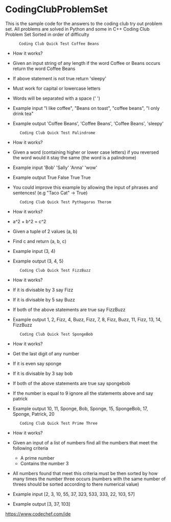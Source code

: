 # CodingClubProblemSet
This is the sample code for the answers to the coding club try out problem set. All problems are solved in Python and some in C++
Coding Club Problem Set
Sorted in order of difficulty


          Coding Club Quick Test Coffee Beans

 - How it works?
 
 - Given an input string of any length if the word Coffee or Beans occurs return the word Coffee Beans
 - If above statement is not true return 'sleepy'
 - Must work for capital or lowercase letters
 - Words will be separated with a space (' ')
 
 - Example input "I like coffee", "Beans on toast", "coffee beans", "I only drink tea"
 - Example output 'Coffee Beans', 'Coffee Beans', 'Coffee Beans', 'sleepy'




          Coding Club Quick Test Palindrome

 - How it works?
 
 - Given a word (containing higher or lower case letters) if you reversed the word would it stay the same (the word is a palindrome)

 - Example input 'Bob' 'Sally' 'Anna' 'wow'
 - Example output True False True True
 
 - You could improve this example by allowing the input of phrases and sentences! (e.g "Taco Cat" -> True)
 
 
 
 
          Coding Club Quick Test Pythagoras Therom

 - How it works?
 
 - a^2 + b^2 = c^2
 - Given a tuple of 2 values (a, b)
 - Find c and return (a, b, c)
 
 - Example input (3, 4) 
 - Example output (3, 4, 5)
 
 
 
 
          Coding Club Quick Test FizzBuzz

 - How it works?

 - If it is divisable by 3 say Fizz
 - If it is divisable by 5 say Buzz
 - If both of the above statements are true say FizzBuzz
 
 - Example output 1, 2, Fizz, 4, Buzz, Fizz, 7, 8, Fizz, Buzz, 11, Fizz, 13, 14, FizzBuzz
 
 
 
 
          Coding Club Quick Test SpongeBob

 - How it works?

 - Get the last digit of any number
 - If it is even say sponge
 - If it is divisable by 3 say bob
 - If both of the above statements are true say spongebob
 - If the number is equal to 9 ignore all the statements above and say patrick
 
 - Example output 10, 11, Sponge, Bob, Sponge, 15, SpongeBob, 17, Sponge, Patrick, 20
 
 
 
 
          Coding Club Quick Test Prime Three

 - How it works?
 
 - Given an input of a list of numbers find all the numbers that meet the following criteria
     - A prime number
     - Contains the number 3

 - All numbers found that meet this criteria must be then sorted by how many times the number three occurs
  (numbers with the same number of threes should be sorted according to there numerical value) 
 
 - Example input [2, 3, 10, 55, 37, 323, 533, 333, 22, 103, 57]
 - Example output [3, 37, 103]
 
 https://www.codechef.com/ide
